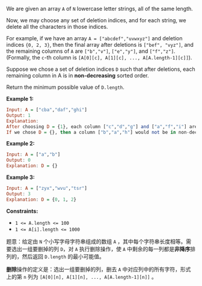 <p>We are given an array&nbsp;<code>A</code> of <code>N</code> lowercase letter strings, all of the same length.</p>

<p>Now, we may choose any set of deletion indices, and for each string, we delete all the characters in those indices.</p>

<p>For example, if we have an array <code>A = ["abcdef","uvwxyz"]</code> and deletion indices <code>{0, 2, 3}</code>, then the final array after deletions is <code>["bef", "vyz"]</code>,&nbsp;and the remaining columns of <code>A</code> are&nbsp;<code>["b","v"]</code>, <code>["e","y"]</code>, and <code>["f","z"]</code>.&nbsp; (Formally, the <code>c</code>-th column is <code>[A[0][c], A[1][c], ..., A[A.length-1][c]]</code>).</p>

<p>Suppose we chose a set of deletion indices <code>D</code> such that after deletions, each remaining column in A is in <strong>non-decreasing</strong> sorted order.</p>

<p>Return the minimum possible value of <code>D.length</code>.</p>

 
<p><strong>Example 1:</strong></p>

```haskell
Input: A = ["cba","daf","ghi"]
Output: 1
Explanation: 
After choosing D = {1}, each column ["c","d","g"] and ["a","f","i"] are in non-decreasing sorted order.
If we chose D = {}, then a column ["b","a","h"] would not be in non-decreasing sorted order.
```
 
<p><strong>Example 2:</strong></p>

```haskell
Input: A = ["a","b"]
Output: 0
Explanation: D = {} 
```

<p><strong>Example 3:</strong></p>

```haskell
Input: A = ["zyx","wvu","tsr"]
Output: 3
Explanation: D = {0, 1, 2}
```

<p><strong>Constraints:</strong></p>

<ul>
	<li><code>1 &lt;= A.length &lt;= 100</code></li>
	<li><code>1 &lt;= A[i].length &lt;= 1000</code></li>
</ul>
 
题意：给定由 `N` 个小写字母字符串组成的数组 `A` ，其中每个字符串长度相等。需要选出一组要删掉的列 `D`，对 `A` 执行删除操作，使 `A` 中剩余的每一列都是**非降序**排列的，然后返回 `D.length` 的最小可能值。

**删除**操作的定义是：选出一组要删掉的列，删去 `A` 中对应列中的所有字符，形式上的第 `n` 列为 `[A[0][n], A[1][n], ..., A[A.length-1][n]]` 。
